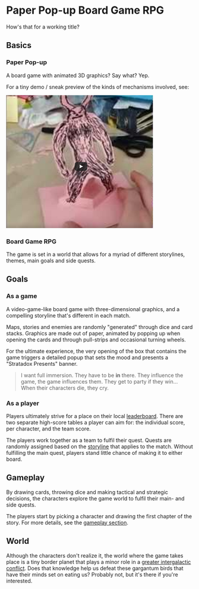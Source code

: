 # Paper Pop-up Board Game RPG

How's that for a working title?

## Basics

### Paper Pop-up

A board game with animated 3D graphics? Say what? Yep.

For a tiny demo / sneak preview of the kinds of mechanisms involved, see:

[![Pop up monster demo](Images/PopupMonsterDemo.png)](https://www.youtube.com/watch?v=lDkooowNFPM)

### Board Game RPG

The game is set in a world that allows for a myriad of different storylines, 
themes, main goals and side quests.

## Goals

### As a game

A video-game-like board game with three-dimensional graphics, and a compelling 
storyline that's different in each match. 

Maps, stories and enemies are randomly "generated" through dice and card stacks. 
Graphics are made out of paper, animated by popping up when opening the cards 
and through pull-strips and occasional turning wheels.

For the ultimate experience, the very opening of the box that contains the game 
triggers a detailed popup that sets the mood and presents a "Stratadox Presents" 
banner.

> I want full immersion. They have to be **in** there. They influence the game, 
> the game influences them. They get to party if they win... When their 
> characters die, they cry. 

### As a player

Players ultimately strive for a place on their local [leaderboard](Leaderboard.md). 
There are two separate high-score tables a player can aim for: the individual 
score, per character, and the team score.

The players work together as a team to fulfil their quest. Quests are randomly 
assigned based on the [storyline](Cards/Story.md) that applies to the match. 
Without fulfilling the main quest, players stand little chance of making it to 
either board.

## Gameplay

By drawing cards, throwing dice and making tactical and strategic decisions, the 
characters explore the game world to fulfil their main- and side quests.

The players start by picking a character and drawing the first chapter of the 
story. For more details, see the [gameplay section](Gameplay.md).

## World

Although the characters don't realize it, the world where the game takes place 
is a tiny border planet that plays a minor role in a [greater intergalactic 
conflict](Background.md). Does that knowledge help us defeat these gargantum 
birds that have their minds set on eating us? Probably not, but it's there if you're 
interested.
